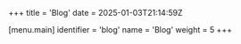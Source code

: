 +++
title = 'Blog'
date = 2025-01-03T21:14:59Z

[menu.main]
identifier = 'blog'
name = 'Blog'
weight = 5
+++